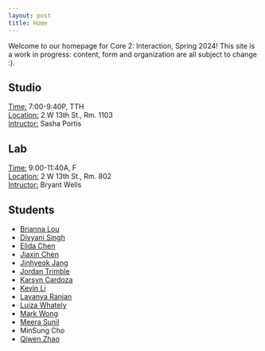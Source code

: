 ```yaml
---
layout: post
title: Home
---
```


Welcome to our homepage for Core 2: Interaction, Spring 2024! This site is a work in progress: content, form and organization are all subject to change :).

## Studio
<u>Time:</u> 7:00-9:40P, TTH  
<u>Location:</u> 2 W 13th St., Rm. 1103  
<u>Intructor:</u> Sasha Portis

## Lab
<u>Time:</u> 9:00-11:40A, F  
<u>Location:</u> 2 W 13th St., Rm. 802  
<u>Intructor:</u> Bryant Wells

## Students
- [Brianna Lou](https://loub697.interactive.rodeo)
- [Divyani Singh](https://singd123.interactive.rodeo)
- [Elida Chen](https://chens091.interactive.rodeo)
- [Jiaxin Chen](https://chenj543.interactive.rodeo)
- [Jinhyeok Jang](https://jangj864.interactive.rodeo)
- [Jordan Trimble](https://trimj250.interactive.rodeo)
- [Karsyn Cardoza](https://cardk268.interactive.rodeo)
- [Kevin Li](https://lik366.interactive.rodeo)
- [Lavanya Ranjan](https://ranjl416.interactive.rodeo)
- [Luiza Whately](https://whatl947.interactive.rodeo)
- [Mark Wong](https://wongm208.interactive.rodeo)
- [Meera Sunil](https://sunim094.interactive.rodeo)
- MinSung Cho
- [Qiwen Zhao](https://zhaoq296.interactive.rodeo)